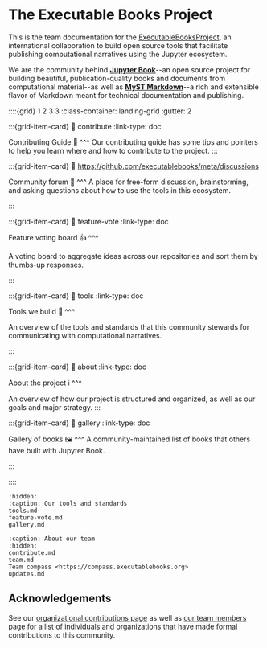 # The Executable Books Project

This is the team documentation for the
[ExecutableBooksProject](https://github.com/executablebooks), an international
collaboration to build open source tools that facilitate publishing
computational narratives using the Jupyter ecosystem.

We are the community behind [**Jupyter Book**](https://jupyterbook.org)--an open source project for building beautiful, publication-quality books and documents from computational material--as well as [**MyST Markdown**](https://myst.tools)--a rich and extensible flavor of Markdown meant for technical documentation and publishing.

::::{grid} 1 2 3 3
:class-container: landing-grid
:gutter: 2

:::{grid-item-card}
:link: contribute
:link-type: doc

Contributing Guide 🙌
^^^
Our contributing guide has some tips and pointers to help you learn where and how to contribute to the project.
:::

:::{grid-item-card}
:link: https://github.com/executablebooks/meta/discussions

Community forum 💬
^^^
A place for free-form discussion, brainstorming, and asking questions about how to use the tools in this ecosystem.

:::

:::{grid-item-card}
:link: feature-vote
:link-type: doc

Feature voting board 👍
^^^

A voting board to aggregate ideas across our repositories and sort them by thumbs-up responses.

:::


:::{grid-item-card}
:link: tools
:link-type: doc

Tools we build 🔧
^^^

An overview of the tools and standards that this community stewards for communicating with computational narratives.

:::

:::{grid-item-card}
:link: about
:link-type: doc

About the project ℹ️
^^^

An overview of how our project is structured and organized, as well as our goals and major strategy.
:::

:::{grid-item-card}
:link: gallery
:link-type: doc

Gallery of books 🖼️
^^^
A community-maintained list of books that others have built with Jupyter Book.

:::

::::


```{toctree}
:hidden:
:caption: Our tools and standards
tools.md
feature-vote.md
gallery.md
```

```{toctree}
:caption: About our team
:hidden:
contribute.md
team.md
Team compass <https://compass.executablebooks.org>
updates.md
```

## Acknowledgements

See our [organizational contributions page](tc:contributions) as well as [our team members page](tc:team) for a list of individuals and organizations that have made formal contributions to this community.
